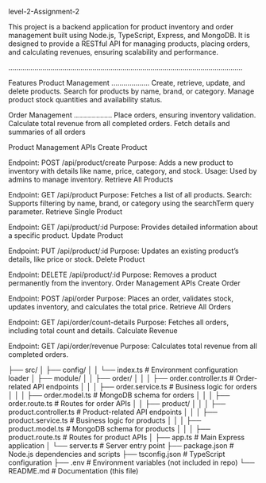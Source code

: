 level-2-Assignment-2


This project is a backend application for product inventory and order management built using Node.js, TypeScript, Express, and MongoDB. It is designed to provide a RESTful API for managing products, placing orders, and calculating revenues, ensuring scalability and performance.

.....................................................................................................................

Features
Product Management
...................
Create, retrieve, update, and delete products.
Search for products by name, brand, or category.
Manage product stock quantities and availability status.


Order Management
...................
Place orders, ensuring inventory validation.
Calculate total revenue from all completed orders.
Fetch details and summaries of all orders


Product Management APIs
Create Product

Endpoint: POST /api/product/create
Purpose: Adds a new product to inventory with details like name, price, category, and stock.
Usage: Used by admins to manage inventory.
Retrieve All Products

Endpoint: GET /api/product
Purpose: Fetches a list of all products.
Search: Supports filtering by name, brand, or category using the searchTerm query parameter.
Retrieve Single Product

Endpoint: GET /api/product/:id
Purpose: Provides detailed information about a specific product.
Update Product

Endpoint: PUT /api/product/:id
Purpose: Updates an existing product’s details, like price or stock.
Delete Product

Endpoint: DELETE /api/product/:id
Purpose: Removes a product permanently from the inventory.
Order Management APIs
Create Order

Endpoint: POST /api/order
Purpose: Places an order, validates stock, updates inventory, and calculates the total price.
Retrieve All Orders

Endpoint: GET /api/order/count-details
Purpose: Fetches all orders, including total count and details.
Calculate Revenue

Endpoint: GET /api/order/revenue
Purpose: Calculates total revenue from all completed orders.
























├── src/
│   ├── config/
│   │   └── index.ts          # Environment configuration loader
│   ├── module/
│   │   ├── order/
│   │   │   ├── order.controller.ts  # Order-related API endpoints
│   │   │   ├── order.service.ts     # Business logic for orders
│   │   │   ├── order.model.ts       # MongoDB schema for orders
│   │   │   ├── order.route.ts       # Routes for order APIs
│   │   ├── product/
│   │   │   ├── product.controller.ts # Product-related API endpoints
│   │   │   ├── product.service.ts    # Business logic for products
│   │   │   ├── product.model.ts      # MongoDB schema for products
│   │   │   ├── product.route.ts      # Routes for product APIs
│   ├── app.ts                # Main Express application
│   └── server.ts             # Server entry point
├── package.json              # Node.js dependencies and scripts
├── tsconfig.json             # TypeScript configuration
├── .env                      # Environment variables (not included in repo)
└── README.md                 # Documentation (this file)

